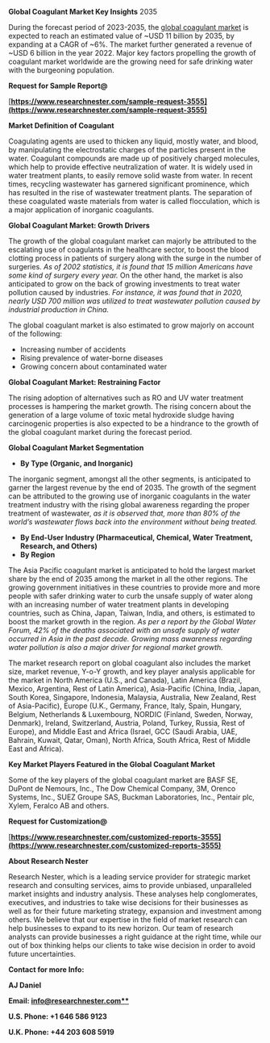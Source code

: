 ﻿

**Global Coagulant Market Key Insights** 2035

During the forecast period of 2023-2035, the [global coagulant market](https://www.researchnester.com/reports/coagulant-market/3555) is expected to reach an estimated value of ~USD 11 billion by 2035, by expanding at a CAGR of ~6%. The market further generated a revenue of ~USD 6 billion in the year 2022. Major key factors propelling the growth of coagulant market worldwide are the growing need for safe drinking water with the burgeoning population. 

**Request for Sample Report@**

[**https://www.researchnester.com/sample-request-3555](https://www.researchnester.com/sample-request-3555)** 


**Market Definition of Coagulant** 

Coagulating agents are used to thicken any liquid, mostly water, and blood, by manipulating the electrostatic charges of the particles present in the water. Coagulant compounds are made up of positively charged molecules, which help to provide effective neutralization of water. It is widely used in water treatment plants, to easily remove solid waste from water. In recent times, recycling wastewater has garnered significant prominence, which has resulted in the rise of wastewater treatment plants. The separation of these coagulated waste materials from water is called flocculation, which is a major application of inorganic coagulants.

**Global Coagulant Market: Growth Drivers** 

The growth of the global coagulant market can majorly be attributed to the escalating use of coagulants in the healthcare sector, to boost the blood clotting process in patients of surgery along with the surge in the number of surgeries. *As of 2002 statistics, it is found that 15 million Americans have some kind of surgery every year.* On the other hand, the market is also anticipated to grow on the back of growing investments to treat water pollution caused by industries. *For instance, it was found that in 2020, nearly USD 700 million was utilized to treat wastewater pollution caused by industrial production in China.*

The global coagulant market is also estimated to grow majorly on account of the following: 

- Increasing number of accidents
- Rising prevalence of water-borne diseases
- Growing concern about contaminated water



**Global Coagulant Market: Restraining Factor** 

The rising adoption of alternatives such as RO and UV water treatment processes is hampering the market growth. The rising concern about the generation of a large volume of toxic metal hydroxide sludge having carcinogenic properties is also expected to be a hindrance to the growth of the global coagulant market during the forecast period. 



**Global Coagulant Market Segmentation**   

- **By Type (Organic, and Inorganic)** 

The inorganic segment, amongst all the other segments, is anticipated to garner the largest revenue by the end of 2035. The growth of the segment can be attributed to the growing use of inorganic coagulants in the water treatment industry with the rising global awareness regarding the proper treatment of wastewater, *as it is observed that, more than 80% of the world’s wastewater flows back into the environment without being treated.* 

- **By End-User Industry (Pharmaceutical, Chemical, Water Treatment, Research, and Others)**
- **By Region** 

The Asia Pacific coagulant market is anticipated to hold the largest market share by the end of 2035 among the market in all the other regions. The growing government initiatives in these countries to provide more and more people with safer drinking water to curb the unsafe supply of water along with an increasing number of water treatment plants in developing countries, such as China, Japan, Taiwan, India, and others, is estimated to boost the market growth in the region. *As per a report by the Global Water Forum, 42% of the deaths associated with an unsafe supply of water occurred in Asia in the past decade. Growing mass awareness regarding water pollution is also a major driver for regional market growth.* 

The market research report on global coagulant also includes the market size, market revenue, Y-o-Y growth, and key player analysis applicable for the market in North America (U.S., and Canada), Latin America (Brazil, Mexico, Argentina, Rest of Latin America), Asia-Pacific (China, India, Japan, South Korea, Singapore, Indonesia, Malaysia, Australia, New Zealand, Rest of Asia-Pacific), Europe (U.K., Germany, France, Italy, Spain, Hungary, Belgium, Netherlands & Luxembourg, NORDIC (Finland, Sweden, Norway, Denmark), Ireland, Switzerland, Austria, Poland, Turkey, Russia, Rest of Europe), and Middle East and Africa (Israel, GCC (Saudi Arabia, UAE, Bahrain, Kuwait, Qatar, Oman), North Africa, South Africa, Rest of Middle East and Africa). 



**Key Market Players Featured in the Global Coagulant Market** 

Some of the key players of the global coagulant market are BASF SE, DuPont de Nemours, Inc., The Dow Chemical Company, 3M, Orenco Systems, Inc., SUEZ Groupe SAS, Buckman Laboratories, Inc., Pentair plc, Xylem, Feralco AB and others. 

**Request for Customization@**

[**https://www.researchnester.com/customized-reports-3555](https://www.researchnester.com/customized-reports-3555)** 

**About Research Nester** 

Research Nester, which is a leading service provider for strategic market research and consulting services, aims to provide unbiased, unparalleled market insights and industry analysis. These analyses help conglomerates, executives, and industries to take wise decisions for their businesses as well as for their future marketing strategy, expansion and investment among others. We believe that our expertise in the field of market research can help businesses to expand to its new horizon. Our team of research analysts can provide businesses a right guidance at the right time, while our out of box thinking helps our clients to take wise decision in order to avoid future uncertainties. 

**Contact for more Info:** 

**AJ Daniel** 

**Email: [info@researchnester.com**](mailto:info@researchnester.com)** 

**U.S. Phone: +1 646 586 9123**  

**U.K. Phone: +44 203 608 5919** 


